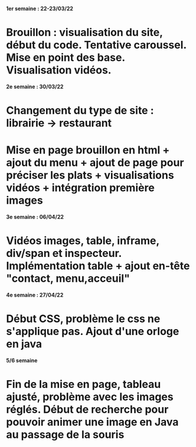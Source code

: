 **1er semaine : 22-23/03/22**
# Brouillon : visualisation du site, début du code. Tentative caroussel. Mise en point des base. Visualisation vidéos.

**2e semaine : 30/03/22**
# Changement du type de site : librairie -> restaurant
# Mise en page brouillon en html + ajout du menu + ajout de page pour préciser les plats + visualisations vidéos + intégration première images

**3e semaine : 06/04/22**
# Vidéos images, table, inframe, div/span et inspecteur. Implémentation table + ajout en-tête "contact, menu,acceuil"

**4e semaine : 27/04/22**
# Début CSS, problème le css ne s'applique pas. Ajout d'une orloge en java

**5/6 semaine**
# Fin de la mise en page, tableau ajusté, problème avec les images réglés. Début de recherche pour pouvoir animer une image en Java au passage de la souris
